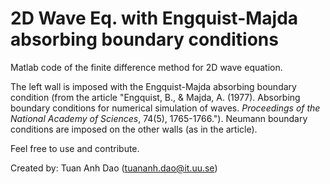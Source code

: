 # 2D Wave Eq. with Engquist-Majda absorbing boundary conditions
Matlab code of the finite difference method for 2D wave equation.

The left wall is imposed with the Engquist-Majda absorbing boundary condition (from the article "Engquist, B., & Majda, A. (1977). Absorbing boundary conditions for numerical simulation of waves. *Proceedings of the National Academy of Sciences*, 74(5), 1765-1766."). Neumann boundary conditions are imposed on the other walls (as in the article).

Feel free to use and contribute.

Created by: Tuan Anh Dao (tuananh.dao@it.uu.se)
